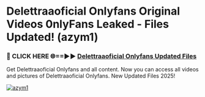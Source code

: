 # Delettraaoficial Onlyfans Original Videos 0nlyFans Leaked - Files Updated! (azym1)

<h3>🔴 CLICK HERE 🌐==►► <a href="https://tinyurl.com/ehrbuxhb" rel="nofollow">Delettraaoficial Onlyfans Updated Files</a></h3>

Get Delettraaoficial Onlyfans and all content. Now you can access all videos and pictures of Delettraaoficial Onlyfans. New Updated Files 2025!

[![azym1](https://i.imgur.com/lVYEuWS.gif)](https://tinyurl.com/ehrbuxhb)
